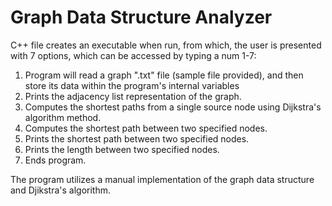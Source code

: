 # Graph Data Structure Analyzer
C++ file creates an executable when run, from which, the user is presented with 7 options, which can be accessed by typing a num 1-7:
1. Program will read a graph ".txt" file (sample file provided), and then store its data within the program's internal variables
2. Prints the adjacency list representation of the graph.
3. Computes the shortest paths from a single source node using Dijkstra's algorithm method.
4. Computes the shortest path between two specified nodes.
5. Prints the shortest path between two specified nodes.
6. Prints the length between two specified nodes.
7. Ends program.

The program utilizes a manual implementation of the graph data structure and Djikstra's algorithm.

